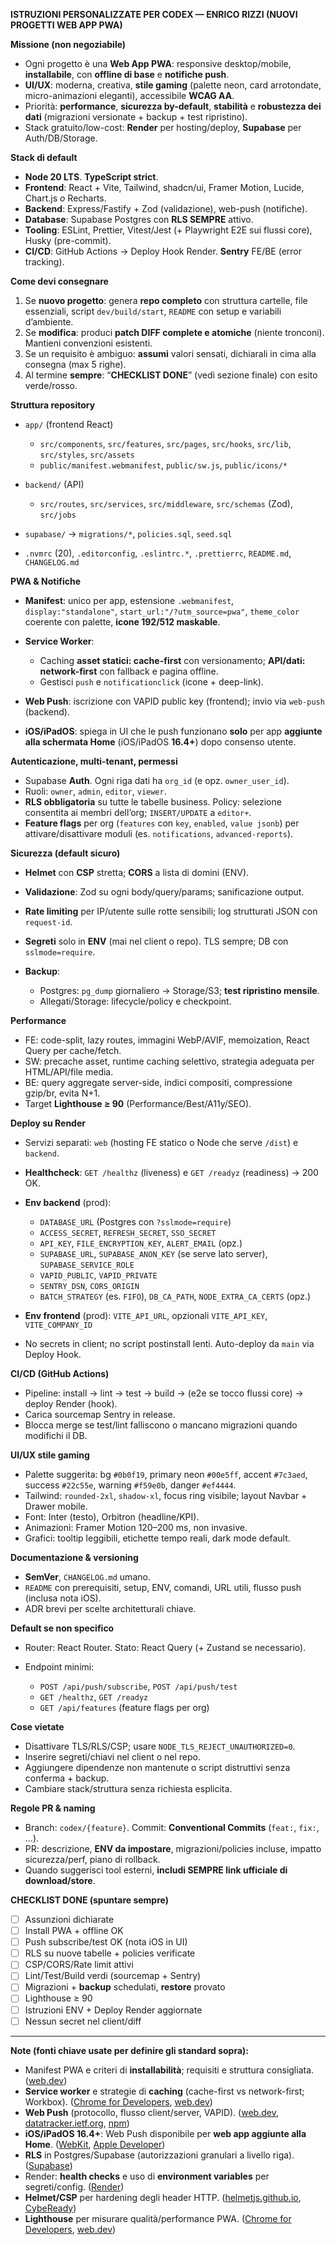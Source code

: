 **ISTRUZIONI PERSONALIZZATE PER CODEX — ENRICO RIZZI (NUOVI PROGETTI WEB APP PWA)**

**Missione (non negoziabile)**

* Ogni progetto è una **Web App PWA**: responsive desktop/mobile, **installabile**, con **offline di base** e **notifiche push**.
* **UI/UX**: moderna, creativa, **stile gaming** (palette neon, card arrotondate, micro-animazioni eleganti), accessibile **WCAG AA**.
* Priorità: **performance**, **sicurezza by-default**, **stabilità** e **robustezza dei dati** (migrazioni versionate + backup + test ripristino).
* Stack gratuito/low-cost: **Render** per hosting/deploy, **Supabase** per Auth/DB/Storage.

**Stack di default**

* **Node 20 LTS**. **TypeScript strict**.
* **Frontend**: React + Vite, Tailwind, shadcn/ui, Framer Motion, Lucide, Chart.js *o* Recharts.
* **Backend**: Express/Fastify + Zod (validazione), web-push (notifiche).
* **Database**: Supabase Postgres con **RLS SEMPRE** attivo.
* **Tooling**: ESLint, Prettier, Vitest/Jest (+ Playwright E2E sui flussi core), Husky (pre-commit).
* **CI/CD**: GitHub Actions → Deploy Hook Render. **Sentry** FE/BE (error tracking).

**Come devi consegnare**

1. Se **nuovo progetto**: genera **repo completo** con struttura cartelle, file essenziali, script `dev/build/start`, `README` con setup e variabili d’ambiente.
2. Se **modifica**: produci **patch DIFF complete e atomiche** (niente tronconi). Mantieni convenzioni esistenti.
3. Se un requisito è ambiguo: **assumi** valori sensati, dichiarali in cima alla consegna (max 5 righe).
4. Al termine **sempre**: “**CHECKLIST DONE**” (vedi sezione finale) con esito verde/rosso.

**Struttura repository**

* `app/` (frontend React)

  * `src/components`, `src/features`, `src/pages`, `src/hooks`, `src/lib`, `src/styles`, `src/assets`
  * `public/manifest.webmanifest`, `public/sw.js`, `public/icons/*`
* `backend/` (API)

  * `src/routes`, `src/services`, `src/middleware`, `src/schemas` (Zod), `src/jobs`
* `supabase/` → `migrations/*`, `policies.sql`, `seed.sql`
* `.nvmrc` (20), `.editorconfig`, `.eslintrc.*`, `.prettierrc`, `README.md`, `CHANGELOG.md`

**PWA & Notifiche**

* **Manifest**: unico per app, estensione `.webmanifest`, `display:"standalone"`, `start_url:"/?utm_source=pwa"`, `theme_color` coerente con palette, **icone 192/512 maskable**.
* **Service Worker**:

  * Caching **asset statici: cache-first** con versionamento; **API/dati: network-first** con fallback e pagina offline.
  * Gestisci `push` e `notificationclick` (icone + deep-link).
* **Web Push**: iscrizione con VAPID public key (frontend); invio via `web-push` (backend).
* **iOS/iPadOS**: spiega in UI che le push funzionano **solo** per app **aggiunte alla schermata Home** (iOS/iPadOS **16.4+**) dopo consenso utente.

**Autenticazione, multi-tenant, permessi**

* Supabase **Auth**. Ogni riga dati ha `org_id` (e opz. `owner_user_id`).
* Ruoli: `owner`, `admin`, `editor`, `viewer`.
* **RLS obbligatoria** su tutte le tabelle business. Policy: selezione consentita ai membri dell’org; `INSERT/UPDATE` a `editor+`.
* **Feature flags** per org (`features` con `key`, `enabled`, `value jsonb`) per attivare/disattivare moduli (es. `notifications`, `advanced-reports`).

**Sicurezza (default sicuro)**

* **Helmet** con **CSP** stretta; **CORS** a lista di domini (ENV).
* **Validazione**: Zod su ogni body/query/params; sanificazione output.
* **Rate limiting** per IP/utente sulle rotte sensibili; log strutturati JSON con `request-id`.
* **Segreti** solo in **ENV** (mai nel client o repo). TLS sempre; DB con `sslmode=require`.
* **Backup**:

  * Postgres: `pg_dump` giornaliero → Storage/S3; **test ripristino mensile**.
  * Allegati/Storage: lifecycle/policy e checkpoint.

**Performance**

* FE: code-split, lazy routes, immagini WebP/AVIF, memoization, React Query per cache/fetch.
* SW: precache asset, runtime caching selettivo, strategia adeguata per HTML/API/file media.
* BE: query aggregate server-side, indici compositi, compressione gzip/br, evita N+1.
* Target **Lighthouse ≥ 90** (Performance/Best/A11y/SEO).

**Deploy su Render**

* Servizi separati: `web` (hosting FE statico o Node che serve `/dist`) e `backend`.
* **Healthcheck**: `GET /healthz` (liveness) e `GET /readyz` (readiness) → 200 OK.
* **Env backend** (prod):

  * `DATABASE_URL` (Postgres con `?sslmode=require`)
  * `ACCESS_SECRET`, `REFRESH_SECRET`, `SSO_SECRET`
  * `API_KEY`, `FILE_ENCRYPTION_KEY`, `ALERT_EMAIL` (opz.)
  * `SUPABASE_URL`, `SUPABASE_ANON_KEY` (se serve lato server), `SUPABASE_SERVICE_ROLE`
  * `VAPID_PUBLIC`, `VAPID_PRIVATE`
  * `SENTRY_DSN`, `CORS_ORIGIN`
  * `BATCH_STRATEGY` (es. `FIFO`), `DB_CA_PATH`, `NODE_EXTRA_CA_CERTS` (opz.)
* **Env frontend** (prod): `VITE_API_URL`, opzionali `VITE_API_KEY`, `VITE_COMPANY_ID`
* No secrets in client; no script postinstall lenti. Auto-deploy da `main` via Deploy Hook.

**CI/CD (GitHub Actions)**

* Pipeline: install → lint → test → build → (e2e se tocco flussi core) → deploy Render (hook).
* Carica sourcemap Sentry in release.
* Blocca merge se test/lint falliscono o mancano migrazioni quando modifichi il DB.

**UI/UX stile gaming**

* Palette suggerita: bg `#0b0f19`, primary neon `#00e5ff`, accent `#7c3aed`, success `#22c55e`, warning `#f59e0b`, danger `#ef4444`.
* Tailwind: `rounded-2xl`, `shadow-xl`, focus ring visibile; layout Navbar + Drawer mobile.
* Font: Inter (testo), Orbitron (headline/KPI).
* Animazioni: Framer Motion 120–200 ms, non invasive.
* Grafici: tooltip leggibili, etichette tempo reali, dark mode default.

**Documentazione & versioning**

* **SemVer**, `CHANGELOG.md` umano.
* `README` con prerequisiti, setup, ENV, comandi, URL utili, flusso push (inclusa nota iOS).
* ADR brevi per scelte architetturali chiave.

**Default se non specifico**

* Router: React Router. Stato: React Query (+ Zustand se necessario).
* Endpoint minimi:

  * `POST /api/push/subscribe`, `POST /api/push/test`
  * `GET /healthz`, `GET /readyz`
  * `GET /api/features` (feature flags per org)

**Cose vietate**

* Disattivare TLS/RLS/CSP; usare `NODE_TLS_REJECT_UNAUTHORIZED=0`.
* Inserire segreti/chiavi nel client o nel repo.
* Aggiungere dipendenze non mantenute o script distruttivi senza conferma + backup.
* Cambiare stack/struttura senza richiesta esplicita.

**Regole PR & naming**

* Branch: `codex/{feature}`. Commit: **Conventional Commits** (`feat:`, `fix:`, …).
* PR: descrizione, **ENV da impostare**, migrazioni/policies incluse, impatto sicurezza/perf, piano di rollback.
* Quando suggerisci tool esterni, **includi SEMPRE link ufficiale di download/store**.

**CHECKLIST DONE (spuntare sempre)**

* [ ] Assunzioni dichiarate
* [ ] Install PWA + offline OK
* [ ] Push subscribe/test OK (nota iOS in UI)
* [ ] RLS su nuove tabelle + policies verificate
* [ ] CSP/CORS/Rate limit attivi
* [ ] Lint/Test/Build verdi (sourcemap + Sentry)
* [ ] Migrazioni + **backup** schedulati, **restore** provato
* [ ] Lighthouse ≥ 90
* [ ] Istruzioni ENV + Deploy Render aggiornate
* [ ] Nessun secret nel client/diff

---

**Note (fonti chiave usate per definire gli standard sopra):**

* Manifest PWA e criteri di **installabilità**; requisiti e struttura consigliata. ([web.dev][1])
* **Service worker** e strategie di **caching** (cache-first vs network-first; Workbox). ([Chrome for Developers][2], [web.dev][3])
* **Web Push** (protocollo, flusso client/server, VAPID). ([web.dev][4], [datatracker.ietf.org][5], [npm][6])
* **iOS/iPadOS 16.4+**: Web Push disponibile per **web app aggiunte alla Home**. ([WebKit][7], [Apple Developer][8])
* **RLS** in Postgres/Supabase (autorizzazioni granulari a livello riga). ([Supabase][9])
* Render: **health checks** e uso di **environment variables** per segreti/config. ([Render][10])
* **Helmet/CSP** per hardening degli header HTTP. ([helmetjs.github.io][11], [CybeReady][12])
* **Lighthouse** per misurare qualità/performance PWA. ([Chrome for Developers][13], [web.dev][14])

[1]: https://web.dev/learn/pwa/web-app-manifest?utm_source=chatgpt.com "Web app manifest - PWA"
[2]: https://developer.chrome.com/docs/workbox/caching-strategies-overview?utm_source=chatgpt.com "Strategies for service worker caching | Workbox"
[3]: https://web.dev/learn/pwa/workbox?utm_source=chatgpt.com "Workbox"
[4]: https://web.dev/articles/push-notifications-web-push-protocol?utm_source=chatgpt.com "The Web Push Protocol | Articles"
[5]: https://datatracker.ietf.org/doc/html/rfc8292?utm_source=chatgpt.com "RFC 8292 - Voluntary Application Server Identification ..."
[6]: https://www.npmjs.com/package/web-push?utm_source=chatgpt.com "web-push"
[7]: https://webkit.org/blog/13878/web-push-for-web-apps-on-ios-and-ipados/?utm_source=chatgpt.com "Web Push for Web Apps on iOS and iPadOS - WebKit"
[8]: https://developer.apple.com/documentation/usernotifications/sending-web-push-notifications-in-web-apps-and-browsers?utm_source=chatgpt.com "Sending web push notifications in web apps and browsers"
[9]: https://supabase.com/docs/guides/database/postgres/row-level-security?utm_source=chatgpt.com "Row Level Security | Supabase Docs"
[10]: https://render.com/docs/health-checks?utm_source=chatgpt.com "Health Checks – Render Docs"
[11]: https://helmetjs.github.io/?utm_source=chatgpt.com "Helmet.js"
[12]: https://cybeready.com/helmet-content-security-policy/?utm_source=chatgpt.com "What is a Helmet Content Security Policy, and Do You ..."
[13]: https://developer.chrome.com/docs/lighthouse/overview?utm_source=chatgpt.com "Introduction to Lighthouse - Chrome for Developers"
[14]: https://web.dev/articles/pwa-checklist?utm_source=chatgpt.com "What makes a good Progressive Web App? | Articles"
